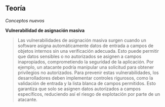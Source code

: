 ## Teoría
*Conceptos nuevos*

**Vulnerabilidad de asignación masiva**
>   Las vulnerabilidades de asignación masiva surgen cuando un software asigna automáticamente datos de entrada a campos de objetos internos sin una verificación adecuada. Esto puede permitir que datos sensibles o no autorizados se asignen a campos inapropiados, comprometiendo la seguridad de la aplicación. Por ejemplo, un atacante podría manipular una solicitud para obtener privilegios no autorizados. Para prevenir estas vulnerabilidades, los desarrolladores deben implementar controles rigurosos, como la validación de entrada y la lista blanca de campos permitidos. Esto garantiza que solo se asignen datos autorizados a campos específicos, reduciendo así el riesgo de explotación por parte de un atacante.

